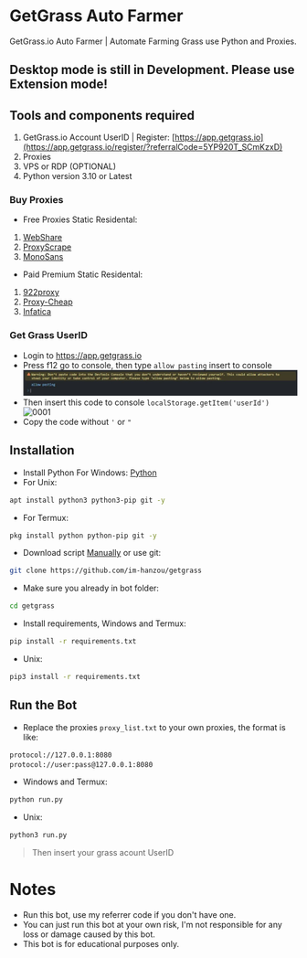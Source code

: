 # GetGrass Auto Farmer
GetGrass.io Auto Farmer | Automate Farming Grass use Python and Proxies.
## Desktop mode is still in Development. Please use Extension mode!
## Tools and components required
1. GetGrass.io Account UserID | Register: [https://app.getgrass.io](https://app.getgrass.io/register/?referralCode=5YP920T_SCmKzxD)
2. Proxies
3. VPS or RDP (OPTIONAL)
4. Python version 3.10 or Latest
### Buy Proxies
- Free Proxies Static Residental: 
1. [WebShare](https://www.webshare.io/?referral_code=p7k7whpdu2jg)
2. [ProxyScrape](https://proxyscrape.com/?ref=odk1mmj)
3. [MonoSans](https://github.com/monosans/proxy-list)
- Paid Premium Static Residental:
1. [922proxy](https://www.922proxy.com/register?inviter_code=d03d4fed)
2. [Proxy-Cheap](https://app.proxy-cheap.com/r/JysUiH)
3. [Infatica](https://dashboard.infatica.io/aff.php?aff=544)
### Get Grass UserID
- Login to https://app.getgrass.io
- Press f12 go to console, then type ```allow pasting``` insert to console
![0001](https://github.com/im-hanzou/getgrass_bot/blob/main/pasting.JPG)
- Then insert this code to console
```localStorage.getItem('userId')```
![0001](https://github.com/im-hanzou/getgrass_bot/blob/main/userid.JPG)
- Copy the code without ``'`` or ``"``
## Installation
- Install Python For Windows: [Python](https://www.python.org/ftp/python/3.13.0/python-3.13.0-amd64.exe)
- For Unix:
```bash
apt install python3 python3-pip git -y
```
- For Termux:
```bash
pkg install python python-pip git -y
```
- Download script [Manually](https://github.com/im-hanzou/getgrass/archive/refs/heads/main.zip) or use git:
```bash
git clone https://github.com/im-hanzou/getgrass
```
- Make sure you already in bot folder:
```bash
cd getgrass
```
- Install requirements, Windows and Termux:
```bash
pip install -r requirements.txt
```
- Unix:
```bash
pip3 install -r requirements.txt
```
## Run the Bot
- Replace the proxies ```proxy_list.txt``` to your own proxies, the format is like:
```bash
protocol://127.0.0.1:8080
protocol://user:pass@127.0.0.1:8080
```
- Windows and Termux:
```bash
python run.py
```
- Unix:
```bash
python3 run.py
```
>Then insert your grass acount UserID
# Notes
- Run this bot, use my referrer code if you don't have one.
- You can just run this bot at your own risk, I'm not responsible for any loss or damage caused by this bot.
- This bot is for educational purposes only.
